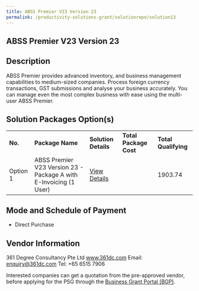 ```yaml
---
title: ABSS Premier V23 Version 23 
permalink: /productivity-solutions-grant/solutionrepo/solution13
---
```


## ABSS Premier V23 Version 23

## Description

ABSS Premier provides advanced inventory, and business management capabilities to medium-sized companies. Process foreign currency transactions, GST submissions and analyse your business accurately. You can manage even the most complex business with ease using the multi-user ABSS Premier.

## Solution Packages Option(s)

<table>
<tr>
<td><b>No.</b></td>
<td><b>Package Name</b></td>
<td><b>Solution Details</b></td>
<td><b>Total Package Cost</b></td>
<td><b>Total Qualifying</b></td>
</tr>
<tr>
<td>Option 1</td>
<td>ABSS Premier V23 Version 23 - Package A with E-Invoicing (1 User)</td>
<td><a href='https://www.gobusiness.gov.sg/images/psg/Desensitised361DegreeConsultancy_Annex_3_wef14Jan21_Part_1.pdf'>View Details</a></td>
<td></td>
<td>1903.74</td>
</tr>
</table>

## Mode and Schedule of Payment

 - Direct Purchase

## Vendor Information

 361 Degree Consultancy Pte Ltd
www.361dc.com
Email: enquiry@361dc.com
Tel: +65 6515 7906

Interested companies can get a quotation from the pre-approved vendor, before applying for the PSG through the <a href='https://www.businessgrants.gov.sg/'>Business Grant Portal (BGP)</a>.
<script src="/jquery/resize-tables.js"></script>
